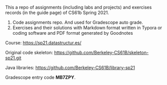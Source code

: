 This a repo of assignments (including labs and projects) and exercises records 
(in the guide page) of CS61b Spring 2021.

1. Code assignments repo. And used for Gradescope auto grade.
2. Exercises and their solutions with Markdown format written in Typora or
coding software and PDF format generated by Goodnotes

Course: https://sp21.datastructur.es/

Original code skeleton: https://github.com/Berkeley-CS61B/skeleton-sp21.git

Java libraries: https://github.com/Berkeley-CS61B/library-sp21

Gradescope entry code **MB7ZPY**.
